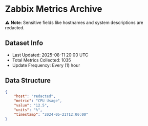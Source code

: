 # Zabbix Metrics Archive

⚠️ **Note**: Sensitive fields like hostnames and system descriptions are redacted.

## Dataset Info
- Last Updated: 2025-08-11 20:00 UTC
- Total Metrics Collected: 1035
- Update Frequency: Every (1) hour

## Data Structure
```json
{
    "host": "redacted",
    "metric": "CPU Usage",
    "value": "12.5",
    "units": "%",
    "timestamp": "2024-05-21T12:00:00"
}
```
